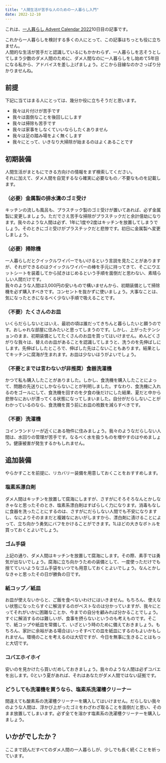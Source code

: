 ```yaml
---
title: "人間生活が苦手な人のための一人暮らし入門"
date: 2022-12-10
---
```


これは、[一人暮らし Advent Calendar 2022](https://adventar.org/calendars/7663)10日目の記事です。

これから一人暮らしを検討する多くの人にとって、この記事はちっとも役に立ちません。  
人間的な生活が苦手だと認識しているにもかかわらず、一人暮らしを志そうとしてしまう少数のダメ人間のために、ダメ人間なのに一人暮らしをし始めて5年目になる私から、アドバイスを差し上げましょう。どこから目線なのかさっぱり分かりませんね。  

## 前提
下記に当てはまる人にとっては、幾分か役に立ちそうだと思います。
- 我々は片付けが苦手です
- 我々は面倒なことを後回しにします
- 我々は掃除も苦手です
- 我々は家事をしなくていいならしたくありません
- 我々は足の踏み場をよく無くします
- 我々にとって、いきなり大掃除が始まるのはよくあることです

## 初期装備
人間生活がまともにできる方向けの情報をまず検索してください。  
それに加えて、ダメ人間を自覚するなら確実に必要なもの／不要なものを記載します。  

### （必要）金属製の排水溝のゴミ受け
キッチンの流しも風呂も、プラスチック製のゴミ受けが置いてあれば、必ず金属製に変更しましょう。ただでさえ苦手な掃除がプラスチックだと余計億劫になります。我々のような人間は必ず、1年に1度や2度はキッチンを放置してしまうでしょう。そのときにゴミ受けがプラスチックだと悲惨です。初日に金属製へ変更しましょう。

### （必要）掃除機
一人暮らしだとクイックルワイパーでもいけるという言説を見たことがありますが、それができるのはクイックルワイパーの棒を手元に持ってきて、そこにウエットシートを装着してから拭きはじめるという手順を面倒だと思わない、素晴らしい人間だけです。  
我々のような人間は3,000円の安いもので構いませんから、初期装備として掃除機を必ず購入すべきです。コンセントを抜かずに使いましょう。大事なことは、気になったときになるべく少ない手順で吸えることです。  

### （不要）たくさんのお皿
いくらだらしないとはいえ、最初の頃は誰だってきちんと暮らしたいと願うのです。おしゃれな部屋に住みたいと思ってしまうのです。しかし、上がったテンションのまま、初期装備としてたくさんのお皿を買ってはいけません。めんどくさがりな我々は、替えのお皿があることを認識してしまうと、洗うのを先伸ばしにします。先伸ばししたところで、伸ばした先はこないこともあります。結果としてキッチンに腐海が生まれます。お皿は少ないほうがよいでしょう。

### （不要とまでは言わないが非推奨）食器洗濯機
かつて私も購入したことがありました。しかし、食洗機を購入したことによって、問題の先送りにしかならないことが判明しました。すなわり、食洗機に入れるのをゴールにして、食洗機を回すのを夕食の後だけにした結果、夏だと中から悲惨なにおいが漂ってくる状態になってしまいました。自分がだらしないことがわかっているのなら、食洗機を買う前にお皿の枚数を減らすべきです。

### （不要）洗濯機
コインランドリーが近くにある物件に住みましょう。我々のようなだらしない人間は、水回りの管理が苦手です。なるべく水を扱うものを増やすのはやめましょう。健康被害が発生するかもしれません。  

## 追加装備
やらかすことを前提に、リカバリー装備を用意しておくことをおすすめします。  

### 塩素系漂白剤
ダメ人間はキッチンを放置して腐海にしますが、さすがにそろそろなんとかしなきゃなと思ったそのとき、塩素系漂白剤はすばらしく力になります。消毒もなしに食器を洗ったことにするのは、さすがにだらしない人間でも不安になりますし、なによりそのままだと複雑なにおいがしますから、漂白剤に漬けることによって、立ち向かう勇気にバフをかけることができます。1Lほどの大きなボトルを買っておくとよいでしょう。

### ゴム手袋
上記の通り、ダメ人間はキッチンを放置して腐海にします。その際、素手では勇気が出ないでしょう。腐海に立ち向かうための装備として、一度使っただけでも捨てていいようなゴム手袋をいつでも用意しておくとよいでしょう。なんとかしなきゃと思ったその日が勝負の日です。  

### 紙コップ／紙皿
お皿が使えないからと、ご飯を食べないわけにはいきません。もちろん、使えない状態になったらすぐに解消するのがベストなのは分かっていますが、我々にとってそれがいかに困難なことか、今までの自分を顧みれば分かることでしょう。すぐに解消するのは難しいが、食事を摂らないというのも考えものです。そこで、紙コップや紙皿を常備して、いざという時のために備えておきましょう。もちろん、家計に余裕がある場合はいっそすべての皿を紙皿にするのもよいかもしれません。環境のことを考えるのは大切ですが、今日を無事に生きることはもっと大切です。

### コバエホイホイ
安いのを見かけたら買いだめしておきましょう。我々のような人間は必ずコバエを出します。0という夏があれば、それはあなたがダメ人間ではない証拠です。

### どうしても洗濯機を買うなら、塩素系洗濯槽クリーナー
間違えても酸素系の洗濯槽クリーナーを購入してはいけません。だらしない我々のような人間は、浮かび上がったゴミをわざわざ取ることを面倒だと思い、そのまま放置してしまいます。必ず全てを溶かす塩素系の洗濯槽クリーナーを購入しましょう。

## いかがでしたか？
ここまで読んだすべてのダメ人間の一人暮らしが、少しでも長く続くことを祈っています。